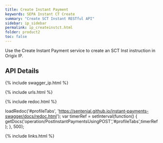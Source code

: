 ```yaml
---
title: Create Instant Payment
keywords: SEPA Instant CT Create
summary: "Create SCT Instant RESTful API"
sidebar: ip_sidebar
permalink: ip_createinstct.html
folder: product2
toc: false
---
```



Use the Create Instant Payment service to create an SCT Inst instruction in Origix IP.


## API Details

{% include swagger_ip.html %}

{% include urls.html %}

<ul id="profileTabs" class="nav nav-tabs">
    
   
</ul>
 
 {% include redoc.html %}

loadRedoc('#profileTabs', 'https://sentenial.github.io/instant-payments-swagger/docs/redoc.html');
var timerRef = setInterval(function() { getDocs('operation/PostInstantPaymentsUsingPOST','#profileTabs',timerRef); }, 500);

</script>


<div id="mydiv"></div>


</div>



</div>


{% include links.html %}